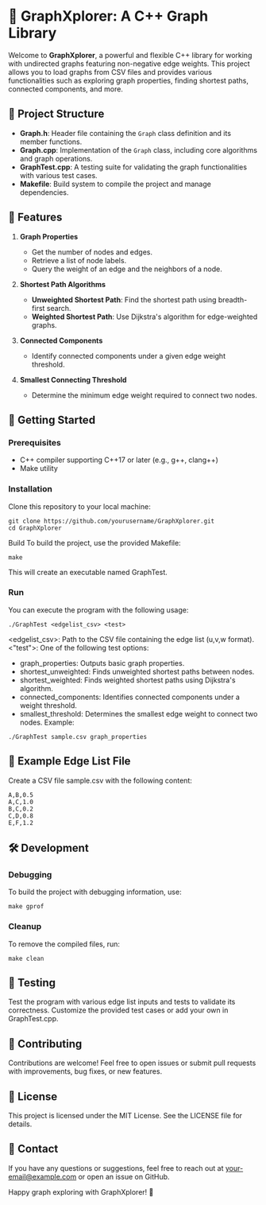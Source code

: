 # 🚀 GraphXplorer: A C++ Graph Library

Welcome to **GraphXplorer**, a powerful and flexible C++ library for working with undirected graphs featuring non-negative edge weights. This project allows you to load graphs from CSV files and provides various functionalities such as exploring graph properties, finding shortest paths, connected components, and more.

## 📂 Project Structure

- **Graph.h**: Header file containing the `Graph` class definition and its member functions.
- **Graph.cpp**: Implementation of the `Graph` class, including core algorithms and graph operations.
- **GraphTest.cpp**: A testing suite for validating the graph functionalities with various test cases.
- **Makefile**: Build system to compile the project and manage dependencies.

## 🔧 Features

1. **Graph Properties**
   - Get the number of nodes and edges.
   - Retrieve a list of node labels.
   - Query the weight of an edge and the neighbors of a node.

2. **Shortest Path Algorithms**
   - **Unweighted Shortest Path**: Find the shortest path using breadth-first search.
   - **Weighted Shortest Path**: Use Dijkstra's algorithm for edge-weighted graphs.

3. **Connected Components**
   - Identify connected components under a given edge weight threshold.

4. **Smallest Connecting Threshold**
   - Determine the minimum edge weight required to connect two nodes.

## 🚀 Getting Started

### Prerequisites
- C++ compiler supporting C++17 or later (e.g., g++, clang++)
- Make utility

### Installation
Clone this repository to your local machine:
```
git clone https://github.com/yourusername/GraphXplorer.git
cd GraphXplorer
```

Build
To build the project, use the provided Makefile:

```
make
```
This will create an executable named GraphTest.

### Run
You can execute the program with the following usage:
```
./GraphTest <edgelist_csv> <test>
```
<edgelist_csv>: Path to the CSV file containing the edge list (u,v,w format).
<"test">: One of the following test options:
- graph_properties: Outputs basic graph properties.
- shortest_unweighted: Finds unweighted shortest paths between nodes.
- shortest_weighted: Finds weighted shortest paths using Dijkstra's algorithm.
- connected_components: Identifies connected components under a weight threshold.
- smallest_threshold: Determines the smallest edge weight to connect two nodes.
Example:
```
./GraphTest sample.csv graph_properties
```
## 📁 Example Edge List File
Create a CSV file sample.csv with the following content:

```
A,B,0.5
A,C,1.0
B,C,0.2
C,D,0.8
E,F,1.2
```

## 🛠 Development
### Debugging
To build the project with debugging information, use:

```
make gprof
```

### Cleanup
To remove the compiled files, run:

```
make clean
```

## 🧪 Testing
Test the program with various edge list inputs and tests to validate its correctness. Customize the provided test cases or add your own in GraphTest.cpp.

## 🤝 Contributing
Contributions are welcome! Feel free to open issues or submit pull requests with improvements, bug fixes, or new features.

## 📜 License
This project is licensed under the MIT License. See the LICENSE file for details.

## 💬 Contact
If you have any questions or suggestions, feel free to reach out at your-email@example.com or open an issue on GitHub.

Happy graph exploring with GraphXplorer! 🌟
